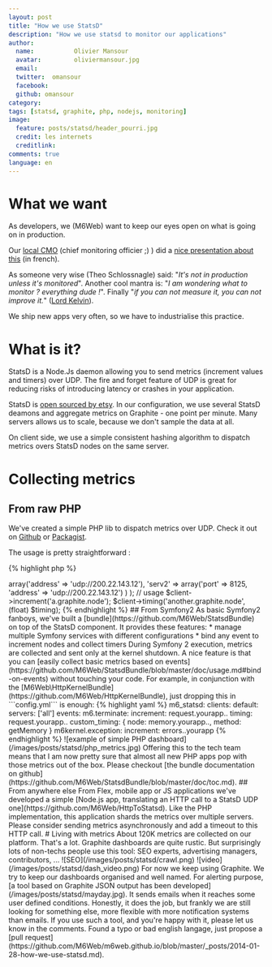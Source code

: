 ```yaml
---
layout: post
title: "How we use StatsD"
description: "How we use statsd to monitor our applications"
author:
  name:           Olivier Mansour
  avatar:         oliviermansour.jpg
  email:
  twitter:  omansour
  facebook:
  github: omansour
category:
tags: [statsd, graphite, php, nodejs, monitoring]
image:
  feature: posts/statsd/header_pourri.jpg
  credit: les internets
  creditlink:
comments: true
language: en
---
```


# What we want

As developers, we (M6Web) want to keep our eyes open on what is going on in production.

Our [local CMO](https://twitter.com/kenny_dee) (chief monitoring officier ;) ) did a [nice presentation about this](http://tech.m6web.fr/monitoring-applicatif-pourquoi-et-comment/) (in french).

As someone very wise (Theo Schlossnagle) said: "*It's not in production unless it's monitored*". Another cool mantra is: "*I am wondering what to monitor ? everything dude !*". Finally "*if you can not measure it, you can not improve it.*" ([Lord Kelvin](http://en.wikipedia.org/wiki/William_Thomson,_1st_Baron_Kelvin)).

We ship new apps very often, so we have to industrialise this practice.

# What is it?

StatsD is a Node.Js daemon allowing you to send metrics (increment values and timers) over UDP. The fire and forget feature of UDP is great for reducing risks of introducing latency or crashes in your application.

StatsD is [open sourced by etsy](https://github.com/etsy/statsd/). In our configuration, we use several StatsD deamons and aggregate metrics on Graphite - one point per minute. Many servers allows us to scale, because we don't sample the data at all.

On client side, we use a simple consistent hashing algorithm to dispatch metrics overs StatsD nodes on the same server.

# Collecting metrics

## From raw PHP

We've created a simple PHP lib to dispatch metrics over UDP. Check it out on [Github](https://github.com/M6Web/Statsd) or [Packagist](https://packagist.org/packages/m6web/statsd).

The usage is pretty straightforward :

{% highlight php %}
<?php
// client creation
$client = new Statsd\Client(
                    array(
                        'serv1' => array('address' => 'udp://200.22.143.12'),
                        'serv2' => array('port' => 8125, 'address' => 'udp://200.22.143.12')
                    )
                );
// usage
$client->increment('a.graphite.node');
$client->timing('another.graphite.node', (float) $timing);
{% endhighlight %}

## From Symfony2

As basic Symfony2 fanboys, we've built a [bundle](https://github.com/M6Web/StatsdBundle) on top of the StatsD component.
It provides these features:

* manage multiple Symfony services with different configurations
* bind any event to increment nodes and collect timers

During Symfony 2 execution, metrics are collected and sent only at the kernel shutdown. A nice feature is that you can [easily collect basic metrics based on events](https://github.com/M6Web/StatsdBundle/blob/master/doc/usage.md#bind-on-events) without touching your code.

For example, in conjunction with the [M6Web\HttpKernelBundle](https://github.com/M6Web/HttpKernelBundle), just dropping this in ```config.yml``` is enough:

{% highlight yaml %}
m6_statsd:
    clients:
        default:
            servers: ['all']
            events:
              m6.terminate:
                increment:     request.yourapp.<status_code>.<route_name>
                timing:        request.yourapp.<status_code>.<route_name>
                custom_timing: { node: memory.yourapp.<status_code>.<route_name>, method: getMemory }
              m6kernel.exception:
                increment: errors.<status_code>.yourapp
{% endhighlight %}

![example of simple PHP dashboard](/images/posts/statsd/php_metrics.jpg)

Offering this to the tech team means that I am now pretty sure that almost all new PHP apps pop with those metrics out of the box.

Please checkout [the bundle documentation on github](https://github.com/M6Web/StatsdBundle/blob/master/doc/toc.md).



## From anywhere else

From Flex, mobile app or JS applications we've developed a simple [Node.js app, translating an HTTP call to a StatsD UDP one](https://github.com/M6Web/HttpToStatsd). Like the PHP implementation, this application shards the metrics over multiple servers.

Please consider sending metrics asynchronously and add a timeout to this HTTP call.

# Living with metrics

About 120K metrics are collected on our platform. That's a lot.

Graphite dashboards are quite rustic. But surprisingly lots of non-techs people use this tool: SEO experts, advertising managers, contributors, ...

![SEO](/images/posts/statsd/crawl.png)

![video](/images/posts/statsd/dash_video.png)


For now we keep using Graphite. We try to keep our dashboards organised and well named.

For alerting purpose, [a tool based on Graphite JSON output has been developed](/images/posts/statsd/mayday.jpg). It sends emails when it reaches some user defined conditions. Honestly, it does the job, but frankly we are still looking for something else, more flexible with more notification systems than emails.

If you use such a tool, and you're happy with it, please let us know in the comments.

Found a typo or bad english langage, just propose a [pull request](https://github.com/M6Web/m6web.github.io/blob/master/_posts/2014-01-28-how-we-use-statsd.md).
